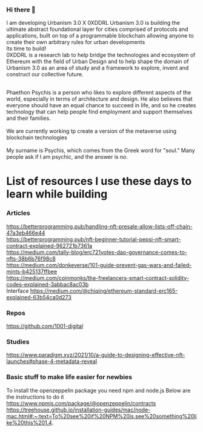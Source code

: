 ### Hi there 👋
I am developing Urbanism 3.0 X 0XDDRL
Urbanism 3.0 is building the ultimate abstract foundational layer for cities comprised of protocols and applications, built on top of a programmable blockchain allowing anyone to create their own arbitrary rules for urban developments<br> Its time to build!<br>
0XDDRL is a research lab to help bridge the technologies and ecosystem of Ethereum with the field of Urban Design and to help shape the domain of Urbanism 3.0 as an area of study and a framework to explore, invent and construct our collective future.<br>

<br>Phaethon Psychis is a person who likes to explore different aspects of the world, especially in terms of architecture and design. He also believes that everyone should have an equal chance to succeed in life, and so he creates technology that can help people find employment and support themselves and their families.</br>
<br>We are currently working tp create a version of the metaverse using blockchain technologies</br>
<br>My surname is Psychis, which comes from the Greek word for "soul." Many people ask if I am psychic, and the answer is no.</br>

<!--
**PhaethonPsychis/PhaethonPsychis** is a ✨ _special_ ✨ repository because its `README.md` (this file) appears on your GitHub profile.

Here are some ideas to get you started:

- 🔭 I’m currently working on Metaverse Lands
- 🌱 I’m currently learning as much as I can on solidity coding
- 👯 I’m looking to collaborate on 
- 🤔 I’m looking for help with ...
- 💬 Ask me about Architecture and Construction
- 📫 How to reach me: rndfactory@protonmail.com
- 😄 Pronouns: Hey Phae
- ⚡ Fun fact: We are building a metaverse
-->
# List of resources I use these days to learn while building
### Articles
https://betterprogramming.pub/handling-nft-presale-allow-lists-off-chain-47a3eb466e44</br>
https://betterprogramming.pub/nft-beginner-tutorial-pepsi-nft-smart-contract-explained-962721b7361a</br>
https://medium.com/tally-blog/erc721votes-dao-governance-comes-to-nfts-38b6b76f98c8</br>
https://medium.com/donkeverse/101-guide-prevent-gas-wars-and-failed-mints-b425137ffbee</br>
https://medium.com/coinmonks/the-freelancers-smart-contract-solidity-codes-explained-3abbac8ac03b</br>
Interface
https://medium.com/@chiqing/ethereum-standard-erc165-explained-63b54ca0d273</br>
### Repos
https://github.com/1001-digital

### Studies
https://www.paradigm.xyz/2021/10/a-guide-to-designing-effective-nft-launches#phase-4-metadata-reveal

### Basic stuff to make life easier for newbies
To install the openzeppelin package you need npm and node.js Below are the instructions to do it
https://www.npmjs.com/package/@openzeppelin/contracts
https://treehouse.github.io/installation-guides/mac/node-mac.html#:~:text=To%20see%20if%20NPM%20is,see%20something%20like%20this%201.4.
